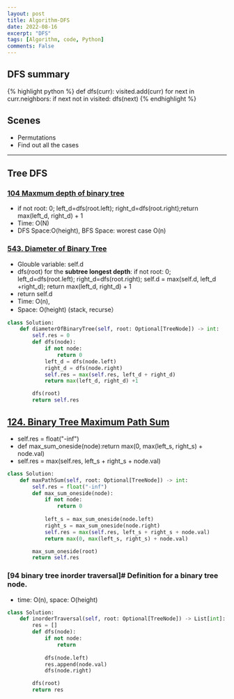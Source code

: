 ```yaml
---
layout: post
title: Algorithm-DFS
date: 2022-08-16
excerpt: "DFS"
tags: [Algorithm, code, Python]
comments: False
---
```


## DFS summary

{% highlight python %}
def dfs(curr):
  visited.add(curr)
  for next in curr.neighbors:
    if next not in visited:
      dfs(next)
{% endhighlight %}


## Scenes 
- Permutations
- Find out all the cases
---

## Tree DFS
### [104 Maxmum depth of binary tree](https://github.com/liangliang1120/leetcode/blob/main/solutions/0104-Maximum-Depth-of-Binary-Tree.py)
- if not root: 0; left_d=dfs(root.left); right_d=dfs(root.right);return max(left_d, right_d) + 1
- Time: O(N)
- DFS Space:O(height), BFS Space: worest case O(n)

### [543. Diameter of Binary Tree](https://github.com/liangliang1120/leetcode/blob/main/solutions/0543-Diameter-of-Binary-Tree.py)
- Glouble variable: self.d 
- dfs(root) for the **subtree longest depth**: if not root: 0; left_d=dfs(root.left); right_d=dfs(root.right); self.d = max(self.d, left_d +right_d); return max(left_d, right_d) + 1
- return self.d
- Time: O(n), 
- Space: O(height) (stack, recurse）
~~~ python
class Solution:
    def diameterOfBinaryTree(self, root: Optional[TreeNode]) -> int:
        self.res = 0
        def dfs(node):
            if not node:
                return 0
            left_d = dfs(node.left)
            right_d = dfs(node.right)
            self.res = max(self.res, left_d + right_d)
            return max(left_d, right_d) +1

        dfs(root)
        return self.res
~~~

## [124. Binary Tree Maximum Path Sum](https://github.com/liangliang1120/leetcode/blob/main/solutions/DFS_124.py)
- self.res = float("-inf")
- def max_sum_oneside(node):return max(0, max(left_s, right_s) + node.val)
- self.res = max(self.res, left_s + right_s + node.val)

~~~ python
class Solution:
    def maxPathSum(self, root: Optional[TreeNode]) -> int:
        self.res = float("-inf")
        def max_sum_oneside(node):
            if not node:
                return 0
            
            left_s = max_sum_oneside(node.left)
            right_s = max_sum_oneside(node.right)
            self.res = max(self.res, left_s + right_s + node.val)
            return max(0, max(left_s, right_s) + node.val)

        max_sum_oneside(root)
        return self.res
~~~

### [94 binary tree inorder traversal]# Definition for a binary tree node.
- time: O(n), space: O(height)

~~~ python
class Solution:
    def inorderTraversal(self, root: Optional[TreeNode]) -> List[int]:
        res = []
        def dfs(node):
            if not node:
                return
            
            dfs(node.left)
            res.append(node.val)
            dfs(node.right)

        dfs(root)
        return res
~~~

